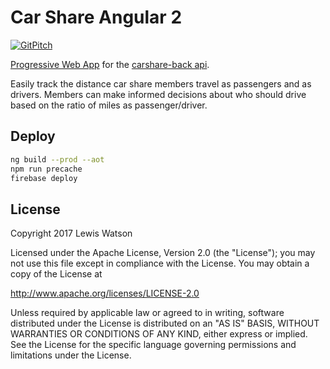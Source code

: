 # Car Share Angular 2
[![GitPitch](https://gitpitch.com/assets/badge.svg)](https://gitpitch.com/LewisWatson/carshare-ninja-pitch/master?grs=github&t=white)

[Progressive Web App] for the [carshare-back api].

Easily track the distance car share members travel as passengers and as drivers. Members can make informed decisions about who should drive based on the ratio of miles as passenger/driver.

## Deploy

```bash
ng build --prod --aot
npm run precache
firebase deploy
```

## License

Copyright 2017 Lewis Watson

Licensed under the Apache License, Version 2.0 (the "License");
you may not use this file except in compliance with the License.
You may obtain a copy of the License at

   http://www.apache.org/licenses/LICENSE-2.0

Unless required by applicable law or agreed to in writing, software
distributed under the License is distributed on an "AS IS" BASIS,
WITHOUT WARRANTIES OR CONDITIONS OF ANY KIND, either express or implied.
See the License for the specific language governing permissions and
limitations under the License.

[carshare-back api]: https://github.com/LewisWatson/carshare-back
[Progressive Web App]: https://developers.google.com/web/progressive-web-apps/
